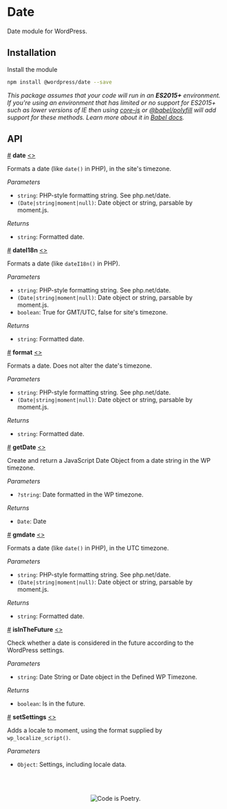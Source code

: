 # Date

Date module for WordPress.

## Installation

Install the module

```bash
npm install @wordpress/date --save
```

_This package assumes that your code will run in an **ES2015+** environment. If you're using an environment that has limited or no support for ES2015+ such as lower versions of IE then using [core-js](https://github.com/zloirock/core-js) or [@babel/polyfill](https://babeljs.io/docs/en/next/babel-polyfill) will add support for these methods. Learn more about it in [Babel docs](https://babeljs.io/docs/en/next/caveats)._

## API

<!-- START TOKEN(Autogenerated API docs) -->

<a href="#date">#</a> **date** [\<>](src/index.js#L323-L327)

Formats a date (like `date()` in PHP), in the site's timezone.

_Parameters_

-   `string`: PHP-style formatting string. See php.net/date.
-   `(Date|string|moment|null)`: Date object or string, parsable by moment.js.

_Returns_

-   `string`: Formatted date.

<a href="#datei18n">#</a> **dateI18n** [\<>](src/index.js#L356-L366)

Formats a date (like `dateI18n()` in PHP).

_Parameters_

-   `string`: PHP-style formatting string. See php.net/date.
-   `(Date|string|moment|null)`: Date object or string, parsable by moment.js.
-   `boolean`: True for GMT/UTC, false for site's timezone.

_Returns_

-   `string`: Formatted date.

<a href="#format">#</a> **format** [\<>](src/index.js#L282-L311)

Formats a date. Does not alter the date's timezone.

_Parameters_

-   `string`: PHP-style formatting string. See php.net/date.
-   `(Date|string|moment|null)`: Date object or string, parsable by moment.js.

_Returns_

-   `string`: Formatted date.

<a href="#getdate">#</a> **getDate** [\<>](src/index.js#L389-L395)

Create and return a JavaScript Date Object from a date string in the WP timezone.

_Parameters_

-   `?string`: Date formatted in the WP timezone.

_Returns_

-   `Date`: Date

<a href="#gmdate">#</a> **gmdate** [\<>](src/index.js#L339-L342)

Formats a date (like `date()` in PHP), in the UTC timezone.

_Parameters_

-   `string`: PHP-style formatting string. See php.net/date.
-   `(Date|string|moment|null)`: Date object or string, parsable by moment.js.

_Returns_

-   `string`: Formatted date.

<a href="#isinthefuture">#</a> **isInTheFuture** [\<>](src/index.js#L375-L380)

Check whether a date is considered in the future according to the WordPress settings.

_Parameters_

-   `string`: Date String or Date object in the Defined WP Timezone.

_Returns_

-   `boolean`: Is in the future.

<a href="#setsettings">#</a> **setSettings** [\<>](src/index.js#L36-L83)

Adds a locale to moment, using the format supplied by `wp_localize_script()`.

_Parameters_

-   `Object`: Settings, including locale data.


<!-- END TOKEN(Autogenerated API docs) -->

<br/><br/><p align="center"><img src="https://s.w.org/style/images/codeispoetry.png?1" alt="Code is Poetry." /></p>
